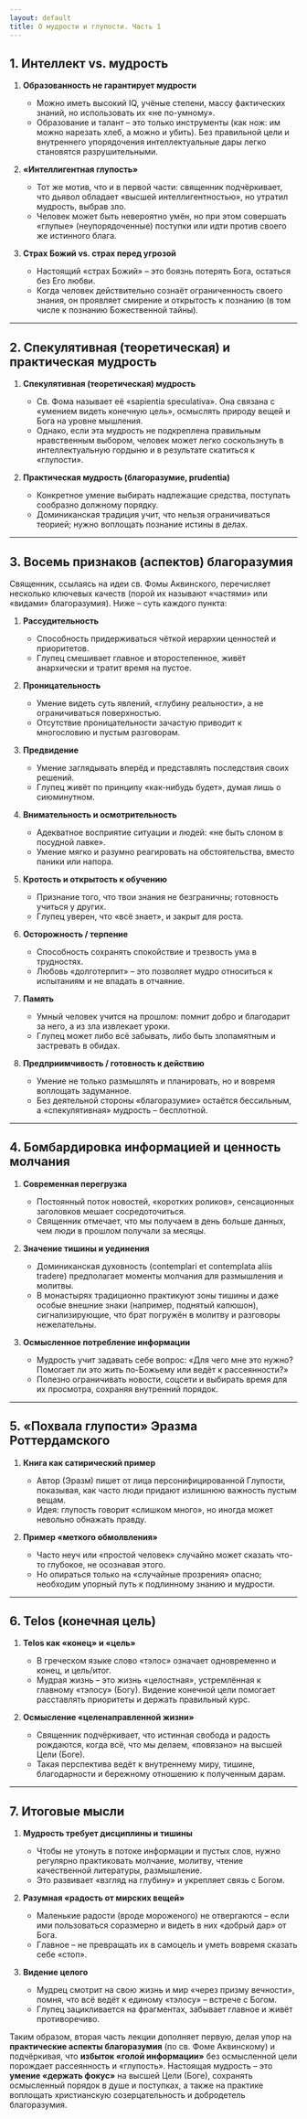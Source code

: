 ```yaml
---
layout: default
title: О мудрости и глупости. Часть 1
---
```


## 1. Интеллект vs. мудрость

1. **Образованность не гарантирует мудрости**  
   - Можно иметь высокий IQ, учёные степени, массу фактических знаний, но использовать их «не по-умному».  
   - Образование и талант – это только инструменты (как нож: им можно нарезать хлеб, а можно и убить). Без правильной цели и внутреннего упорядочения интеллектуальные дары легко становятся разрушительными.

2. **«Интеллигентная глупость»**  
   - Тот же мотив, что и в первой части: священник подчёркивает, что дьявол обладает «высшей интеллигентностью», но утратил мудрость, выбрав зло.  
   - Человек может быть невероятно умён, но при этом совершать «глупые» (неупорядоченные) поступки или идти против своего же истинного блага.

3. **Страх Божий vs. страх перед угрозой**  
   - Настоящий «страх Божий» – это боязнь потерять Бога, остаться без Его любви.  
   - Когда человек действительно сознаёт ограниченность своего знания, он проявляет смирение и открытость к познанию (в том числе к познанию Божественной тайны).

---

## 2. Спекулятивная (теоретическая) и практическая мудрость

1. **Спекулятивная (теоретическая) мудрость**  
   - Св. Фома называет её «sapientia speculativa». Она связана с «умением видеть конечную цель», осмыслять природу вещей и Бога на уровне мышления.  
   - Однако, если эта мудрость не подкреплена правильным нравственным выбором, человек может легко соскользнуть в интеллектуальную гордыню и в результате скатиться к «глупости».

2. **Практическая мудрость (благоразумие, prudentia)**  
   - Конкретное умение выбирать надлежащие средства, поступать сообразно должному порядку.  
   - Доминиканская традиция учит, что нельзя ограничиваться теорией; нужно воплощать познание истины в делах.

---

## 3. Восемь признаков (аспектов) благоразумия

Священник, ссылаясь на идеи св. Фомы Аквинского, перечисляет несколько ключевых качеств (порой их называют «частями» или «видами» благоразумия). Ниже – суть каждого пункта:

1. **Рассудительность**  
   - Способность придерживаться чёткой иерархии ценностей и приоритетов.  
   - Глупец смешивает главное и второстепенное, живёт анархически и тратит время на пустое.

2. **Проницательность**  
   - Умение видеть суть явлений, «глубину реальности», а не ограничиваться поверхностью.  
   - Отсутствие проницательности зачастую приводит к многословию и пустым разговорам.

3. **Предвидение**  
   - Умение заглядывать вперёд и представлять последствия своих решений.  
   - Глупец живёт по принципу «как-нибудь будет», думая лишь о сиюминутном.

4. **Внимательность и осмотрительность**  
   - Адекватное восприятие ситуации и людей: «не быть слоном в посудной лавке».  
   - Умение мягко и разумно реагировать на обстоятельства, вместо паники или напора.

5. **Кротость и открытость к обучению**  
   - Признание того, что твои знания не безграничны; готовность учиться у других.  
   - Глупец уверен, что «всё знает», и закрыт для роста.

6. **Осторожность / терпение**  
   - Способность сохранять спокойствие и трезвость ума в трудностях.  
   - Любовь «долготерпит» – это позволяет мудро относиться к испытаниям и не впадать в отчаяние.

7. **Память**  
   - Умный человек учится на прошлом: помнит добро и благодарит за него, а из зла извлекает уроки.  
   - Глупец может либо всё забывать, либо быть злопамятным и застревать в обидах.

8. **Предприимчивость / готовность к действию**  
   - Умение не только размышлять и планировать, но и вовремя воплощать задуманное.  
   - Без деятельной стороны «благоразумие» остаётся бессильным, а «спекулятивная» мудрость – бесплотной.

---

## 4. Бомбардировка информацией и ценность молчания

1. **Современная перегрузка**  
   - Постоянный поток новостей, «коротких роликов», сенсационных заголовков мешает сосредоточиться.  
   - Священник отмечает, что мы получаем в день больше данных, чем люди в прошлом получали за месяцы.

2. **Значение тишины и уединения**  
   - Доминиканская духовность (contemplari et contemplata aliis tradere) предполагает моменты молчания для размышления и молитвы.  
   - В монастырях традиционно практикуют зоны тишины и даже особые внешние знаки (например, поднятый капюшон), сигнализирующие, что брат погружён в молитву и разговоры нежелательны.

3. **Осмысленное потребление информации**  
   - Мудрость учит задавать себе вопрос: «Для чего мне это нужно? Помогает ли это жить по-Божьему или ведёт к рассеянности?»  
   - Полезно ограничивать новости, соцсети и выбирать время для их просмотра, сохраняя внутренний порядок.

---

## 5. «Похвала глупости» Эразма Роттердамского

1. **Книга как сатирический пример**  
   - Автор (Эразм) пишет от лица персонифицированной Глупости, показывая, как часто люди придают излишнюю важность пустым вещам.  
   - Идея: глупость говорит «слишком много», но иногда может невольно обнажать правду.

2. **Пример «меткого обмолвления»**  
   - Часто неуч или «простой человек» случайно может сказать что-то глубокое, не осознавая этого.  
   - Но опираться только на «случайные прозрения» опасно; необходим упорный путь к подлинному знанию и мудрости.

---

## 6. Telos (конечная цель)

1. **Telos как «конец» и «цель»**  
   - В греческом языке слово «тэлос» означает одновременно и конец, и цель/итог.  
   - Мудрая жизнь – это жизнь «целостная», устремлённая к главному «тэлосу» (Богу). Видение конечной цели помогает расставлять приоритеты и держать правильный курс.

2. **Осмысление «целенаправленной жизни»**  
   - Священник подчёркивает, что истинная свобода и радость рождаются, когда всё, что мы делаем, «повязано» на высшей Цели (Боге).  
   - Такая перспектива ведёт к внутреннему миру, тишине, благодарности и бережному отношению к полученным дарам.

---

## 7. Итоговые мысли

1. **Мудрость требует дисциплины и тишины**  
   - Чтобы не утонуть в потоке информации и пустых слов, нужно регулярно практиковать молчание, молитву, чтение качественной литературы, размышление.  
   - Это развивает «взгляд на глубину» и укрепляет связь с Богом.

2. **Разумная «радость от мирских вещей»**  
   - Маленькие радости (вроде мороженого) не отвергаются – если ими пользоваться соразмерно и видеть в них «добрый дар» от Бога.  
   - Главное – не превращать их в самоцель и уметь вовремя сказать себе «стоп».

3. **Видение целого**  
   - Мудрец смотрит на свою жизнь и мир «через призму вечности», помня, что всё ведёт к единому «тэлосу» – встрече с Богом.  
   - Глупец зацикливается на фрагментах, забывает главное и живёт противоречиво.

Таким образом, вторая часть лекции дополняет первую, делая упор на **практические аспекты благоразумия** (по св. Фоме Аквинскому) и подчёркивая, что **избыток «голой информации»** без осмысленной цели порождает рассеянность и «глупость». Настоящая мудрость – это **умение «держать фокус»** на высшей Цели (Боге), сохранять осмысленный порядок в душе и поступках, а также на практике воплощать христианскую созерцательность и добродетель благоразумия.
